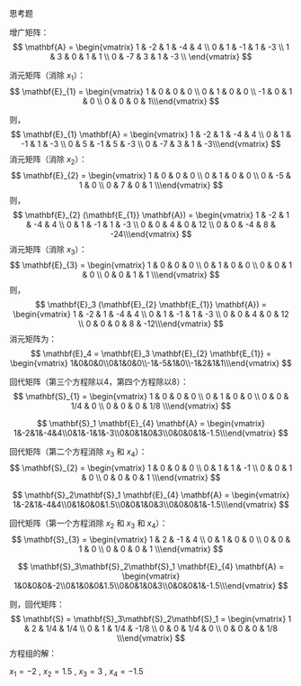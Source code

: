 思考题

增广矩阵：
$$
\mathbf{A} = \begin{vmatrix} 1 & -2 & 1 & -4 & 4 \\ 0 & 1 & -1 & 1 & -3 \\ 1 & 3 & 0 & 1 & 1 \\ 0 & -7 & 3 & 1 & -3 \\ \end{vmatrix}
$$


消元矩阵（消除 $x_1​$）：
$$
\mathbf{E}_{1} = \begin{vmatrix} 1 & 0 & 0 & 0 \\ 0 & 1 & 0 & 0 \\ -1 & 0 & 1 & 0 \\ 0 & 0 & 0 & 1\\\end{vmatrix}
$$

则，
$$
\mathbf{E}_{1} \mathbf{A} = \begin{vmatrix} 1 & -2 &  1 & -4 &  4 \\ 0 &  1 & -1 &  1 & -3 \\ 0 &  5 & -1 &  5 & -3 \\ 0 & -7 &  3 &  1 & -3\\\end{vmatrix}
$$
消元矩阵（消除 $x_2​$）：
$$
\mathbf{E}_{2} = \begin{vmatrix} 1 & 0 & 0 & 0 \\ 0 & 1 & 0 & 0 \\  0 & -5 & 1 & 0 \\ 0 & 7 & 0 & 1 \\\end{vmatrix}
$$
则，
$$
\mathbf{E}_{2} (\mathbf{E_{1}} \mathbf{A}) = \begin{vmatrix} 1 & -2 & 1 & -4 & 4 \\ 0 & 1 & -1 & 1 & -3 \\ 0 & 0 & 4 & 0 & 12 \\ 0 & 0 & -4 & 8 & -24\\\end{vmatrix}
$$
消元矩阵（消除 $x_3​$）：
$$
\mathbf{E}_{3} = \begin{vmatrix} 1 & 0 & 0 & 0 \\ 0 & 1 & 0 & 0 \\  0 & 0 & 1 & 0 \\ 0 & 0 & 1 & 1 \\\end{vmatrix}
$$
则，
$$
\mathbf{E}_3 (\mathbf{E}_{2} \mathbf{E_{1}} \mathbf{A}) = \begin{vmatrix} 1 & -2 & 1 & -4 & 4 \\ 0 & 1 & -1 & 1 & -3 \\ 0 & 0 & 4 & 0 & 12 \\ 0 & 0 & 0 & 8 & -12\\\end{vmatrix}
$$
消元矩阵为：
$$
\mathbf{E}_4 = \mathbf{E}_3 \mathbf{E}_{2} \mathbf{E_{1}} = \begin{vmatrix} 1&0&0&0\\0&1&0&0\\-1&-5&1&0\\-1&2&1&1\\\end{vmatrix}
$$


回代矩阵（第三个方程除以4，第四个方程除以8）：
$$
\mathbf{S}_{1} = \begin{vmatrix} 1 & 0 & 0 & 0 \\ 0 & 1 & 0 & 0 \\  0 & 0 & 1/4 & 0 \\ 0 & 0 & 0 & 1/8 \\\end{vmatrix}
$$

$$
\mathbf{S}_1 \mathbf{E}_{4} \mathbf{A} = \begin{vmatrix} 1&-2&1&-4&4\\0&1&-1&1&-3\\0&0&1&0&3\\0&0&0&1&-1.5\\\end{vmatrix}
$$

回代矩阵（第二个方程消除 $x_3$ 和 $x_4​$）：
$$
\mathbf{S}_{2} = \begin{vmatrix} 1 & 0 & 0 & 0 \\ 0 & 1 & 1 & -1 \\  0 & 0 & 1 & 0 \\ 0 & 0 & 0 & 1 \\\end{vmatrix}
$$

$$
\mathbf{S}_2\mathbf{S}_1 \mathbf{E}_{4} \mathbf{A} = \begin{vmatrix} 1&-2&1&-4&4\\0&1&0&0&1.5\\0&0&1&0&3\\0&0&0&1&-1.5\\\end{vmatrix}
$$

回代矩阵（第一个方程消除 $x_2$ 和 $x_3$ 和 $x_4​$）：
$$
\mathbf{S}_{3} = \begin{vmatrix} 1 & 2 & -1 & 4 \\ 0 & 1 & 0 & 0 \\  0 & 0 & 1 & 0 \\ 0 & 0 & 0 & 1 \\\end{vmatrix}
$$

$$
\mathbf{S}_3\mathbf{S}_2\mathbf{S}_1 \mathbf{E}_{4} \mathbf{A} = \begin{vmatrix} 1&0&0&0&-2\\0&1&0&0&1.5\\0&0&1&0&3\\0&0&0&1&-1.5\\\end{vmatrix}
$$

则，回代矩阵：
$$
\mathbf{S} = \mathbf{S}_3\mathbf{S}_2\mathbf{S}_1 = \begin{vmatrix} 1 & 2 & 1/4 & 1/4 \\ 0 & 1 & 1/4 & -1/8 \\  0 & 0 & 1/4 & 0 \\ 0 & 0 & 0 & 1/8 \\\end{vmatrix}
$$
方程组的解：

$x_1 = -2​$ , $x_2 = 1.5​$ , $x_3 = 3​$ , $x_4 = -1.5​$ 